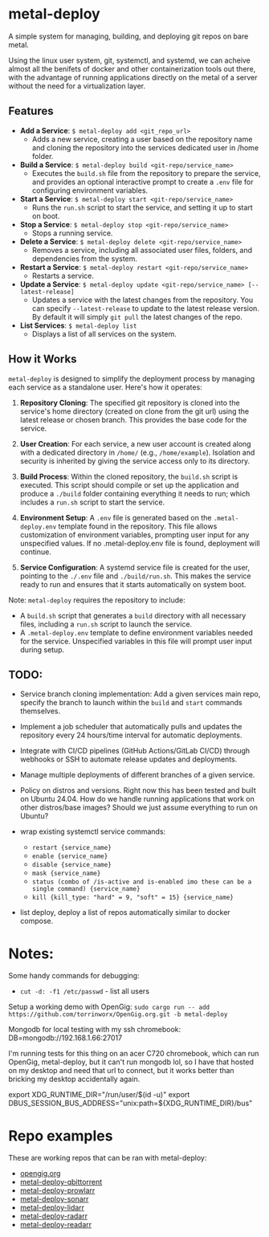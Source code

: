 # metal-deploy

A simple system for managing, building, and deploying git repos on bare metal.

Using the linux user system, git, systemctl, and systemd, we can acheive almost all the benifets of docker and other containerization tools out there, with the advantage of running applications directly on the metal of a server without the need for a virtualization layer.

## Features
- **Add a Service**: `$ metal-deploy add <git_repo_url>`
	- Adds a new service, creating a user based on the repository name and cloning the repository into the services dedicated user in /home folder.
- **Build a Service**: `$ metal-deploy build <git-repo/service_name>`
	- Executes the `build.sh` file from the repository to prepare the service, and provides an optional interactive prompt to create a `.env` file for configuring environment variables.
- **Start a Service**: `$ metal-deploy start <git-repo/service_name>`
	- Runs the `run.sh` script to start the service, and setting it up to start on boot.
- **Stop a Service**: `$ metal-deploy stop <git-repo/service_name>`
	- Stops a running service.
- **Delete a Service**: `$ metal-deploy delete <git-repo/service_name>`
	- Removes a service, including all associated user files, folders, and dependencies from the system.
- **Restart a Service**: `$ metal-deploy restart <git-repo/service_name>`
	- Restarts a service.
- **Update a Service**: `$ metal-deploy update <git-repo/service_name> [--latest-release]`
	- Updates a service with the latest changes from the repository. You can specify `--latest-release` to update to the latest release version. By default it will simply `git pull` the latest changes of the repo.
- **List Services**: `$ metal-deploy list`
	- Displays a list of all services on the system.

## How it Works

`metal-deploy` is designed to simplify the deployment process by managing each service as a standalone user. Here's how it operates:

1. **Repository Cloning**: The specified git repository is cloned into the service's home directory (created on clone from the git url) using the latest release or chosen branch. This provides the base code for the service.

2. **User Creation**: For each service, a new user account is created along with a dedicated directory in `/home/` (e.g., `/home/example`). Isolation and security is inherited by giving the service access only to its directory.

3. **Build Process**: Within the cloned repository, the `build.sh` script is executed. This script should compile or set up the application and produce a `./build` folder containing everything it needs to run; which includes a `run.sh` script to start the service.

4. **Environment Setup**: A `.env` file is generated based on the `.metal-deploy.env` template found in the repository. This file allows customization of environment variables, prompting user input for any unspecified values. If no .metal-deploy.env file is found, deployment will continue.

5. **Service Configuration**: A systemd service file is created for the user, pointing to the `./.env` file and `./build/run.sh`. This makes the service ready to run and ensures that it starts automatically on system boot.

Note: `metal-deploy` requires the repository to include:
- A `build.sh` script that generates a `build` directory with all necessary files, including a `run.sh` script to launch the service.
- A `.metal-deploy.env` template to define environment variables needed for the service. Unspecified variables in this file will prompt user input during setup.

## TODO:
- Service branch cloning implementation: Add a given services main repo, specify the branch to launch within the `build` and `start` commands themselves.
- Implement a job scheduler that automatically pulls and updates the repository every 24 hours/time interval for automatic deployments.
- Integrate with CI/CD pipelines (GitHub Actions/GitLab CI/CD) through webhooks or SSH to automate release updates and deployments.
- Manage multiple deployments of different branches of a given service.

- Policy on distros and versions. Right now this has been tested and built on Ubuntu 24.04. How do we handle running applications that work on other distros/base images? Should we just assume everything to run on Ubuntu?
- wrap existing systemctl service commands:
    - `restart {service_name}`
    - `enable {service_name}`
    - `disable {service_name}`
    - `mask {service_name}`
    - `status (combo of /is-active and is-enabled imo these can be a single command) {service_name}`
    - `kill {kill_type: "hard" = 9, "soft" = 15} {service_name}`

- list deploy, deploy a list of repos automatically similar to docker compose.

# Notes:
Some handy commands for debugging:

- `cut -d: -f1 /etc/passwd` - list all users

Setup a working demo with OpenGig:
`sudo cargo run -- add https://github.com/torrinworx/OpenGig.org.git -b metal-deploy`

Mongodb for local testing with my ssh chromebook:
DB=mongodb://192.168.1.66:27017

I'm running tests for this thing on an acer C720 chromebook, which can run OpenGig, metal-deploy, but it can't run mongodb lol, so I have that hosted on my desktop and need that url to connect, but it works better than bricking my desktop accidentally again.

export XDG_RUNTIME_DIR="/run/user/$(id -u)"
export DBUS_SESSION_BUS_ADDRESS="unix:path=${XDG_RUNTIME_DIR}/bus"

# Repo examples
These are working repos that can be ran with metal-deploy:
- [opengig.org](https://github.com/torrinworx/OpenGig.org/tree/metal-deploy)
- [metal-deploy-qbittorrent](https://github.com/torrinworx/metal-deploy-qbittorrent)
- [metal-deploy-prowlarr](https://github.com/torrinworx/metal-deploy-prowlarr)
- [metal-deploy-sonarr](https://github.com/torrinworx/metal-deploy-sonarr)
- [metal-deploy-lidarr](https://github.com/torrinworx/metal-deploy-lidarr)
- [metal-deploy-radarr](https://github.com/torrinworx/metal-deploy-radarr)
- [metal-deploy-readarr](https://github.com/torrinworx/metal-deploy-readarr)
